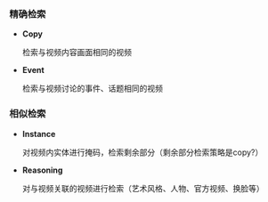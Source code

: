 ### 精确检索

- **Copy**

  检索与视频内容画面相同的视频

- **Event**

  检索与视频讨论的事件、话题相同的视频

### 相似检索

- **Instance**

  对视频内实体进行掩码，检索剩余部分（剩余部分检索策略是copy?）

- **Reasoning**

  对与视频关联的视频进行检索（艺术风格、人物、官方视频、换脸等）

  